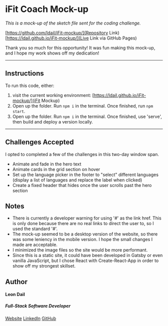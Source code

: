 # iFit Coach Mock-up

*This is a mock-up of the sketch file sent for the coding challenge.*

[https://github.com/ldail/iFit-mockup/](Repository Link)
[https://ldail.github.io/iFit-mockup/](Live Link via GitHub Pages)

Thank you so much for this opportunity! It was fun making this mock-up, and I hope my work shows off my dedication!

---
## Instructions

To run this code, either:

1. visit the current working environment: [https://ldail.github.io/iFit-mockup/](iFit Mockup)
2. Open up the folder. Run `npm i` in the terminal. Once finished, run `npm start`.
3. Open up the folder. Run `npm i` in the terminal. Once finished, use 'serve', then build and deploy a version locally.
---

## Challenges Accepted

I opted to completed a few of the challenges in this two-day window span. 

* Animate and fade in the hero text
* Animate cards in the grid section on hover
* Set up the language picker in the footer to "select" different languages (display a list of languages and replace the label when clicked)
* Create a fixed header that hides once the user scrolls past the hero section


## Notes

* There is currently a developer warning for using '#' as the link href. This is only done because there are no real links to direct the user to, so I used the standard '#'.
* The mock-up seemed to be a desktop version of the website, so there was some leniency in the mobile version. I hope the small changes I made are acceptable.
* I minimized the image files so the site would be more performant.
* Since this is a static site, it could have been developed in Gatsby or even vanilla JavaScript, but I chose React with Create-React-App in order to show off my strongest skillset.


## Author

#### Leon Dail
##### Full-Stack Software Developer

[Website](https://leondail.com)
[LinkedIn](https://linkedin.com/in/ldail)
[GitHub](https://github.com/ldail)